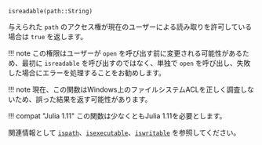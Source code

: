 ```
isreadable(path::String)
```

与えられた `path` のアクセス権が現在のユーザーによる読み取りを許可している場合は `true` を返します。

!!! note
    この権限はユーザーが `open` を呼び出す前に変更される可能性があるため、最初に `isreadable` を呼び出すのではなく、単独で `open` を呼び出し、失敗した場合にエラーを処理することをお勧めします。


!!! note
    現在、この関数はWindows上のファイルシステムACLを正しく調査しないため、誤った結果を返す可能性があります。


!!! compat "Julia 1.11"
    この関数は少なくともJulia 1.11を必要とします。


関連情報として [`ispath`](@ref)、[`isexecutable`](@ref)、[`iswritable`](@ref) を参照してください。
